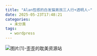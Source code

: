 ```yaml
---
title: "Alan性感的白发猫男孩三人行+透明人~"
date: 2025-05-23T17:48:21
categories:
  - 未分类
tags:
  - wordpress
---
```


![图片[1]-歪歪的耽美资源站](/images/alan%e6%80%a7%e6%84%9f%e7%9a%84%e7%99%bd%e5%8f%91%e7%8c%ab%e7%94%b7%e5%ad%a9%e4%b8%89%e4%ba%ba%e8%a1%8c%e9%80%8f%e6%98%8e%e4%ba%ba-0.jpg)
